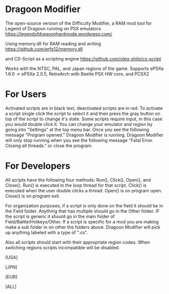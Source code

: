 # Dragoon Modifier
The open-source version of the Difficulty Modifier, a RAM mod tool for Legend of Dragoon running on PSX emulators. https://legendofdragoonhardmode.wordpress.com/

Using memory.dll for RAM reading and writing https://github.com/erfg12/memory.dll

and CS-Script as a scripting engine https://github.com/oleg-shilo/cs-script

Works with the NTSC, PAL, and Japan regions of the game.
Supports ePSXe 1.6.0 -> ePSXe 2.0.5, RetroArch with Beetle PSX HW core, and PCSX2

# For Users
Activated scripts are in black text, deactivated scripts are in red. To activate a script single click the script to select it and then press the gray button on top of the script to change it's state. Some scripts require input, in this case you would double click it. You can change your emulator and region by going into "Settings" at the top menu bar. Once you see the following message "Program opened." Dragoon Modifier is running. Dragoon Modifier will only stop running when you see the following message "Fatal Error. Closing all threads." or close the program.

# For Developers
All scripts have the following four methods: Run(), Click(), Open(), and Close(). Run() is executed in the loop thread for that script. Click() is executed when the user double clicks a thread. Open() is on program open. Close() is on program exit.

For organization purposes, if a script is only done on the field it should be in the Field folder. Anything that has multiple should go in the Other folder. IF the script is generic it should go in the main folder of Field/Battle/Hotkeys/Other. If a script is specific for a mod you are making make a sub folder in on other the folders above. Dragoon Modifier will pick up anything labeled with a type of ".cs".

Also all scripts should start with their appropriate region codes. When switching regions scripts incompatible will be disabled.

[USA]

[JPN]

[EUR]

[ALL]
